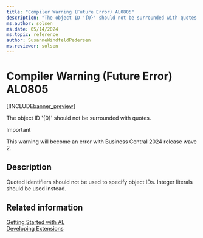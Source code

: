 ```yaml
---
title: "Compiler Warning (Future Error) AL0805"
description: "The object ID '{0}' should not be surrounded with quotes."
ms.author: solsen
ms.date: 05/14/2024
ms.topic: reference
author: SusanneWindfeldPedersen
ms.reviewer: solsen
---
```

[//]: # (START>DO_NOT_EDIT)
[//]: # (IMPORTANT:Do not edit any of the content between here and the END>DO_NOT_EDIT.)
[//]: # (Any modifications should be made in the .xml files in the ModernDev repo.)
# Compiler Warning (Future Error) AL0805

[!INCLUDE[banner_preview](../includes/banner_preview.md)]

The object ID '{0}' should not be surrounded with quotes.


> [!IMPORTANT]
> This warning will become an error with Business Central 2024 release wave 2.  

## Description
Quoted identifiers should not be used to specify object IDs. Integer literals should be used instead.  

[//]: # (IMPORTANT: END>DO_NOT_EDIT)
## Related information  
[Getting Started with AL](../devenv-get-started.md)  
[Developing Extensions](../devenv-dev-overview.md)  